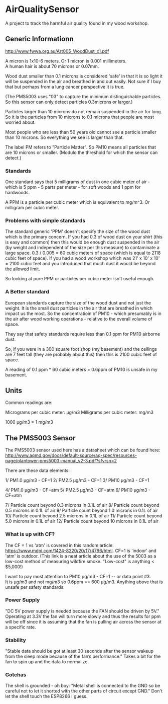 # AirQualitySensor
A project to track the harmful air quality found in my wood workshop.  

## Generic Informationn

http://www.fwwa.org.au/Art005_WoodDust_c1.pdf

A micron is 1x10-6 meters.  Or 1 micron is 0.001 millimeters.  
A human hair is about 70 microns or 0.07mm.  

Wood dust smaller than 0.1 microns is considered 'safe' in that it is so light it will be suspended in the air and breathed in and out easily.  Not sure if I buy that but perhaps from a lung cancer perspective it is true.

(The PMS5003 uses "03" to capture the minimum distinguishable particles.  So this sensor can only detect particles 0.3microns or larger.)

Particles larger than 10 microns do not remain suspended in the air for long.  So it is the particles from 10 microns to 0.1 microns that people are most worried about.

Most people who are less than 50 years old cannot see a particle smaller than 10 microns.  So everything we see is larger than that.

The label PM refers to "Particle Matter".  So PM10 means all particles that are 10 microns or smaller.  (Modulo the threshold for which the sensor can detect.)

### Standards

One standard says that 5 milligrams of dust in one cubic meter of air - which is 5 ppm - 5 parts per meter - for soft woods and 1 ppm for hardwoods.

A PPM is a particle per cubic meter which is equivalent to mg/m^3.  Or milligram per cubic meter.

### Problems with simple standards

The standard generic 'PPM' doesn't specify the size of the wood dust which is the primary concern.  If you had 0.3 of wood dust on your shirt (this is easy and common) then this would be enough dust suspended in the air (by weight and independent of the size per this measure) to contaminate a large space.  0.3 / 0.005 = 60 cubic meters of space (which is equal to 2118 cubic feet of space).  If you had a wood workshop which was 21' x 10' x 10' = 2100 cubic feet and you introduced that much dust it would be beyond the allowed limit.

So looking at pure PPM or particles per cubic meter isn't useful enough.

### A Better standard

European standards capture the size of the wood dust and not just the weight.  It is the small dust particles in the air that are breathed in which impact us the most.  So the concentratioin of PM10 - which presumably is in the air after wood working operations - relative to the overall volume of space.

They say that safety standards require less than 0.1 ppm for PM10 airborne dust.  

So, if you were in a 300 square foot shop (my basement) and the ceilings are 7 feet tall (they are probably about this) then this is 2100 cubic feet of space.  

A reading of 0.1 ppm * 60 cubic meters = 0.6ppm of PM10 is unsafe in my basement.

## Units

Common readings are:

Micrograms per cubic meter: μg/m3 
Milligrams per cubic meter: mg/m3

1000 μg/m3 = 1 mg/m3

## The PMS5003 Sensor

The PMS5003 sensor used here has a datasheet which can be found here:
  http://www.aqmd.gov/docs/default-source/aq-spec/resources-page/plantower-pms5003-manual_v2-3.pdf?sfvrsn=2

There are these data elements:

1/  PM1.0 μg/m3 - CF=1
2/  PM2.5 μg/m3 - CF=1
3/  PM10  μg/m3 - CF=1

4/  PM1.0 μg/m3 - CF=atm
5/  PM2.5 μg/m3 - CF=atm
6/  PM10  μg/m3 - CF=atm

7/  Particle count beyond 0.3 microns in 0.1L of air
8/  Particle count beyond 0.5 microns in 0.1L of air
9/  Particle count beyond 1.0 microns in 0.1L of air
10/ Particle count beyond 2.5 microns in 0.1L of air
11/ Particle count beyond 5.0 microns in 0.1L of air
12/ Particle count beyond 10  microns in 0.1L of air

### What is up with CF?

The CF = 1 vs 'atm' is covered in this random article: https://www.mdpi.com/1424-8220/20/17/4796/html.  CF=1 is 'indoor' and 'atm' is outdoor.  (This link is a neat article about the use of the 5003 as a low-cost method of measuring wildfire smoke.  "Low-cost" is anything < $5,000!)

I want to pay most attention to PM10 μg/m3 - CF=1 -- or data point #3.  
It is μg/m3 and not mg/m3 so 0.6ppm == 600 μg/m3.  Anything above that is unsafe per safety standards.

### Power Supply

"DC 5V power supply is needed because the FAN should be driven by 5V."  Operating at 3.3V the fan will turn more slowly and thus the results for ppm will be off since it is assuming that the fan is pulling air across the sensor at a specific rate.  

### Stability

"Stable data should be got at least 30 seconds after the sensor wakeup from the sleep mode because of the fan’s performance."  Takes a bit for the fan to spin up and the data to normalize.

### Gotchas

The shell is grounded - oh boy:  "Metal shell is connected to the GND so be careful not to let it shorted with the other parts of circuit except GND."  Don't let the shell touch the ESP8266 I guess.

